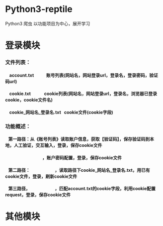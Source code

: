 # Python3-reptile
Python3 爬虫
以功能项目为中心，展开学习


# 登录模块
###  文件列表：
####     account.txt            账号列表(网站名，网站登录url，登录名，登录密码，验证码url)
####     cookie.txt             cookie列表(网站名，网站登录url，登录名，浏览器已登录cookie，cookie文件名)
####     cookie_网站名_登录名.txt    cookie文件(cookie字段)
###  功能概述：
####    第一路径：从《账号列表》读取账户信息，获取【验证码】，保存验证码到本地，人工验证，交互输入，登录，保存cookie文件
####                                     ，账户密码配置，登录，保存cookie文件
####    第二路径：                        ，读取路径下cookie_网站名_登录名.txt，用已有cookie文件，登录，刷新cookie文件
####    第三路径，                        ，匹配account.txt的cookie字段，利用cookie配置request，登录，保存cookie文件





# 其他模块
